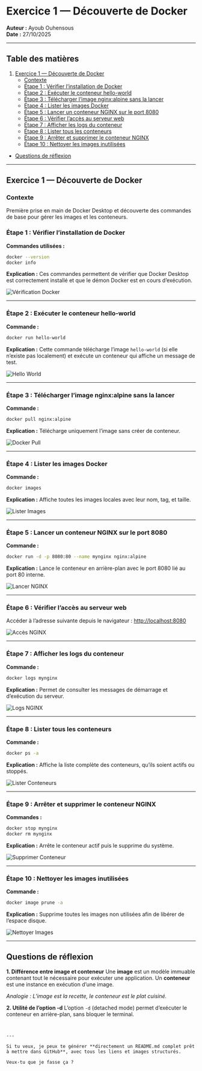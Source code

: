 

# Exercice 1 — Découverte de Docker

**Auteur :** Ayoub Ouhensous  
**Date :** 27/10/2025  

---

## Table des matières
1. [Exercice 1 — Découverte de Docker](#exercice-1---découverte-de-docker)
    - [Contexte](#contexte)
    - [Étape 1 : Vérifier l’installation de Docker](#étape-1--vérifier-linstallation-de-docker)
    - [Étape 2 : Exécuter le conteneur hello-world](#étape-2--exécuter-le-conteneur-hello-world)
    - [Étape 3 : Télécharger l’image nginx:alpine sans la lancer](#étape-3--télécharger-limage-nginxalpine-sans-la-lancer)
    - [Étape 4 : Lister les images Docker](#étape-4--lister-les-images-docker)
    - [Étape 5 : Lancer un conteneur NGINX sur le port 8080](#étape-5--lancer-un-conteneur-nginx-sur-le-port-8080)
    - [Étape 6 : Vérifier l’accès au serveur web](#étape-6--vérifier-laccès-au-serveur-web)
    - [Étape 7 : Afficher les logs du conteneur](#étape-7--afficher-les-logs-du-conteneur)
    - [Étape 8 : Lister tous les conteneurs](#étape-8--lister-tous-les-conteneurs)
    - [Étape 9 : Arrêter et supprimer le conteneur NGINX](#étape-9--arrêter-et-supprimer-le-conteneur-nginx)
    - [Étape 10 : Nettoyer les images inutilisées](#étape-10--nettoyer-les-images-inutilisées)
- [Questions de réflexion](#questions-de-réflexion)

---

## Exercice 1 — Découverte de Docker

### Contexte
Première prise en main de Docker Desktop et découverte des commandes de base pour gérer les images et les conteneurs.

### Étape 1 : Vérifier l’installation de Docker
**Commandes utilisées :**
```bash
docker --version
docker info
````

**Explication :**
Ces commandes permettent de vérifier que Docker Desktop est correctement installé et que le démon Docker est en cours d’exécution.

![Vérification Docker](captures/1.png)

---

### Étape 2 : Exécuter le conteneur hello-world

**Commande :**

```bash
docker run hello-world
```

**Explication :**
Cette commande télécharge l’image `hello-world` (si elle n’existe pas localement) et exécute un conteneur qui affiche un message de test.

![Hello World](captures/Q2.png)

---

### Étape 3 : Télécharger l’image nginx:alpine sans la lancer

**Commande :**

```bash
docker pull nginx:alpine
```

**Explication :**
Télécharge uniquement l’image sans créer de conteneur.

![Docker Pull](captures/Q3.png)

---

### Étape 4 : Lister les images Docker

**Commande :**

```bash
docker images
```

**Explication :**
Affiche toutes les images locales avec leur nom, tag, et taille.

![Lister Images](captures/Q4.png)

---

### Étape 5 : Lancer un conteneur NGINX sur le port 8080

**Commande :**

```bash
docker run -d -p 8080:80 --name mynginx nginx:alpine
```

**Explication :**
Lance le conteneur en arrière-plan avec le port 8080 lié au port 80 interne.

![Lancer NGINX](captures/Q5.png)

---

### Étape 6 : Vérifier l’accès au serveur web

Accéder à l’adresse suivante depuis le navigateur :
[http://localhost:8080](http://localhost:8080)

![Accès NGINX](captures/Q6.png)

---

### Étape 7 : Afficher les logs du conteneur

**Commande :**

```bash
docker logs mynginx
```

**Explication :**
Permet de consulter les messages de démarrage et d’exécution du serveur.

![Logs NGINX](captures/Q7.png)

---

### Étape 8 : Lister tous les conteneurs

**Commande :**

```bash
docker ps -a
```

**Explication :**
Affiche la liste complète des conteneurs, qu’ils soient actifs ou stoppés.

![Lister Conteneurs](captures/Q8.png)

---

### Étape 9 : Arrêter et supprimer le conteneur NGINX

**Commandes :**

```bash
docker stop mynginx
docker rm mynginx
```

**Explication :**
Arrête le conteneur actif puis le supprime du système.

![Supprimer Conteneur](captures/Q9.png)

---

### Étape 10 : Nettoyer les images inutilisées

**Commande :**

```bash
docker image prune -a
```

**Explication :**
Supprime toutes les images non utilisées afin de libérer de l’espace disque.

![Nettoyer Images](captures/Q10.png)

---

## Questions de réflexion

**1. Différence entre image et conteneur**
Une **image** est un modèle immuable contenant tout le nécessaire pour exécuter une application.
Un **conteneur** est une instance en exécution d’une image.

*Analogie : L’image est la recette, le conteneur est le plat cuisiné.*

**2. Utilité de l’option -d**
L’option `-d` (detached mode) permet d’exécuter le conteneur en arrière-plan, sans bloquer le terminal.

````


---

Si tu veux, je peux te générer **directement un README.md complet prêt à mettre dans GitHub**, avec tous les liens et images structurés.

Veux‑tu que je fasse ça ?
